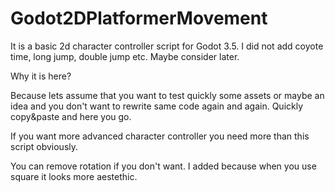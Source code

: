 # Godot2DPlatformerMovement
It is a basic 2d character controller script for Godot 3.5. I did not add coyote time, long jump, double jump etc. Maybe consider later.

Why it is here? 

Because lets assume that you want to test quickly some assets or maybe an idea and you don't want to rewrite same code again and again. Quickly copy&paste and here you go.

If you want more advanced character controller you need more than this script obviously.

You can remove rotation if you don't want. I added because when you use square it looks more aestethic.
